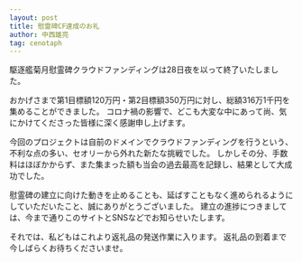 ```yaml
---
layout: post
title: 慰霊碑CF達成のお礼
author: 中西雄亮
tag: cenotaph
---
```

駆逐艦菊月慰霊碑クラウドファンディングは28日夜を以って終了いたしました。

おかげさまで第1目標額120万円・第2目標額350万円に対し、総額316万1千円を集めることができました。
コロナ禍の影響で、どこも大変な中にあって尚、気にかけてくださった皆様に深く感謝申し上げます。

今回のプロジェクトは自前のドメインでクラウドファンディングを行うという、不利な点の多い、セオリーから外れた新たな挑戦でした。
しかしその分、手数料はほぼかからず、また集まった額も当会の過去最高を記録し、結果として大成功でした。

慰霊碑の建立に向けた動きを止めることも、延ばすこともなく進められるようにしていただいたこと、誠にありがとうございました。
建立の進捗につきましては、今まで通りこのサイトとSNSなどでお知らせいたします。

それでは、私どもはこれより返礼品の発送作業に入ります。
返礼品の到着まで今しばらくお待ちくださいませ。

